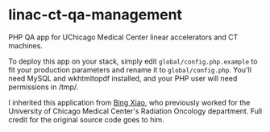 linac-ct-qa-management
======================

PHP QA app for UChicago Medical Center linear accelerators and CT machines.

To deploy this app on your stack, simply edit `global/config.php.example` to fit your production parameters and rename it to `global/config.php`. You'll need MySQL and wkhtmltopdf installed, and your PHP user will need permissions in /tmp/.

I inherited this application from [Bing Xiao](http://www.linkedin.com/profile/view?id=146802554), who previously worked for the University of Chicago Medical Center's Radiation Oncology department. Full credit for the original source code goes to him.